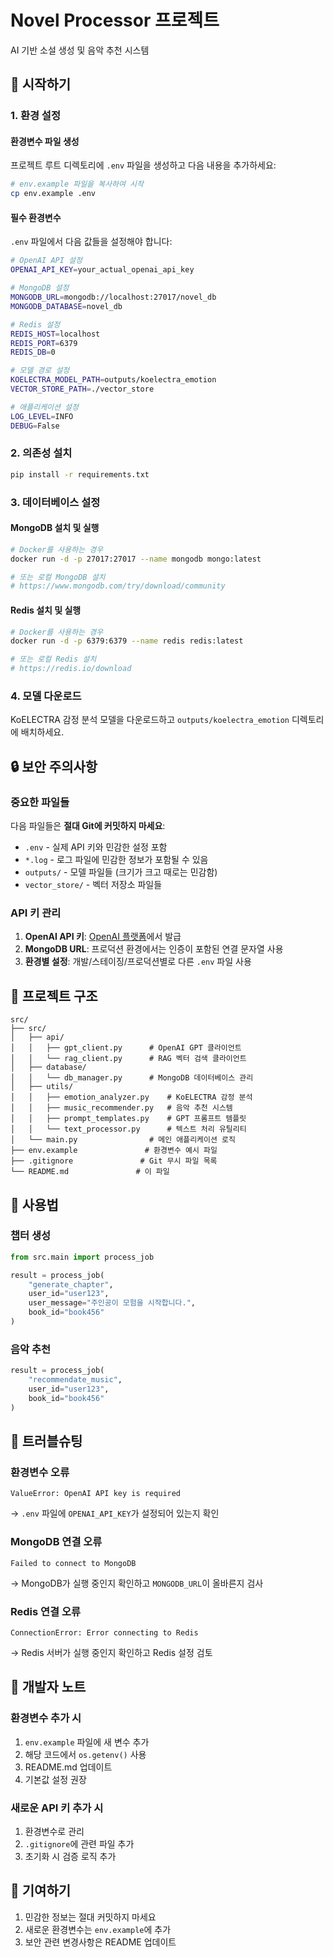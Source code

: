 # Novel Processor 프로젝트

AI 기반 소설 생성 및 음악 추천 시스템

## 🚀 시작하기

### 1. 환경 설정

#### 환경변수 파일 생성

프로젝트 루트 디렉토리에 `.env` 파일을 생성하고 다음 내용을 추가하세요:

```bash
# env.example 파일을 복사하여 시작
cp env.example .env
```

#### 필수 환경변수

`.env` 파일에서 다음 값들을 설정해야 합니다:

```bash
# OpenAI API 설정
OPENAI_API_KEY=your_actual_openai_api_key

# MongoDB 설정  
MONGODB_URL=mongodb://localhost:27017/novel_db
MONGODB_DATABASE=novel_db

# Redis 설정
REDIS_HOST=localhost
REDIS_PORT=6379
REDIS_DB=0

# 모델 경로 설정
KOELECTRA_MODEL_PATH=outputs/koelectra_emotion
VECTOR_STORE_PATH=./vector_store

# 애플리케이션 설정
LOG_LEVEL=INFO
DEBUG=False
```

### 2. 의존성 설치

```bash
pip install -r requirements.txt
```

### 3. 데이터베이스 설정

#### MongoDB 설치 및 실행

```bash
# Docker를 사용하는 경우
docker run -d -p 27017:27017 --name mongodb mongo:latest

# 또는 로컬 MongoDB 설치
# https://www.mongodb.com/try/download/community
```

#### Redis 설치 및 실행

```bash
# Docker를 사용하는 경우
docker run -d -p 6379:6379 --name redis redis:latest

# 또는 로컬 Redis 설치
# https://redis.io/download
```

### 4. 모델 다운로드

KoELECTRA 감정 분석 모델을 다운로드하고 `outputs/koelectra_emotion` 디렉토리에 배치하세요.

## 🔒 보안 주의사항

### 중요한 파일들

다음 파일들은 **절대 Git에 커밋하지 마세요**:

- `.env` - 실제 API 키와 민감한 설정 포함
- `*.log` - 로그 파일에 민감한 정보가 포함될 수 있음
- `outputs/` - 모델 파일들 (크기가 크고 때로는 민감함)
- `vector_store/` - 벡터 저장소 파일들

### API 키 관리

1. **OpenAI API 키**: [OpenAI 플랫폼](https://platform.openai.com/api-keys)에서 발급
2. **MongoDB URL**: 프로덕션 환경에서는 인증이 포함된 연결 문자열 사용
3. **환경별 설정**: 개발/스테이징/프로덕션별로 다른 `.env` 파일 사용

## 📂 프로젝트 구조

```
src/
├── src/
│   ├── api/
│   │   ├── gpt_client.py      # OpenAI GPT 클라이언트
│   │   └── rag_client.py      # RAG 벡터 검색 클라이언트
│   ├── database/
│   │   └── db_manager.py      # MongoDB 데이터베이스 관리
│   ├── utils/
│   │   ├── emotion_analyzer.py    # KoELECTRA 감정 분석
│   │   ├── music_recommender.py   # 음악 추천 시스템
│   │   ├── prompt_templates.py    # GPT 프롬프트 템플릿
│   │   └── text_processor.py      # 텍스트 처리 유틸리티
│   └── main.py                # 메인 애플리케이션 로직
├── env.example               # 환경변수 예시 파일
├── .gitignore               # Git 무시 파일 목록
└── README.md               # 이 파일
```

## 🔧 사용법

### 챕터 생성

```python
from src.main import process_job

result = process_job(
    "generate_chapter",
    user_id="user123",
    user_message="주인공이 모험을 시작합니다.",
    book_id="book456"
)
```

### 음악 추천

```python
result = process_job(
    "recommendate_music",
    user_id="user123",
    book_id="book456"
)
```

## 🚨 트러블슈팅

### 환경변수 오류

```
ValueError: OpenAI API key is required
```

→ `.env` 파일에 `OPENAI_API_KEY`가 설정되어 있는지 확인

### MongoDB 연결 오류

```
Failed to connect to MongoDB
```

→ MongoDB가 실행 중인지 확인하고 `MONGODB_URL`이 올바른지 검사

### Redis 연결 오류

```
ConnectionError: Error connecting to Redis
```

→ Redis 서버가 실행 중인지 확인하고 Redis 설정 검토

## 📝 개발자 노트

### 환경변수 추가 시

1. `env.example` 파일에 새 변수 추가
2. 해당 코드에서 `os.getenv()` 사용
3. README.md 업데이트
4. 기본값 설정 권장

### 새로운 API 키 추가 시

1. 환경변수로 관리
2. `.gitignore`에 관련 파일 추가
3. 초기화 시 검증 로직 추가

## 🤝 기여하기

1. 민감한 정보는 절대 커밋하지 마세요
2. 새로운 환경변수는 `env.example`에 추가
3. 보안 관련 변경사항은 README 업데이트 